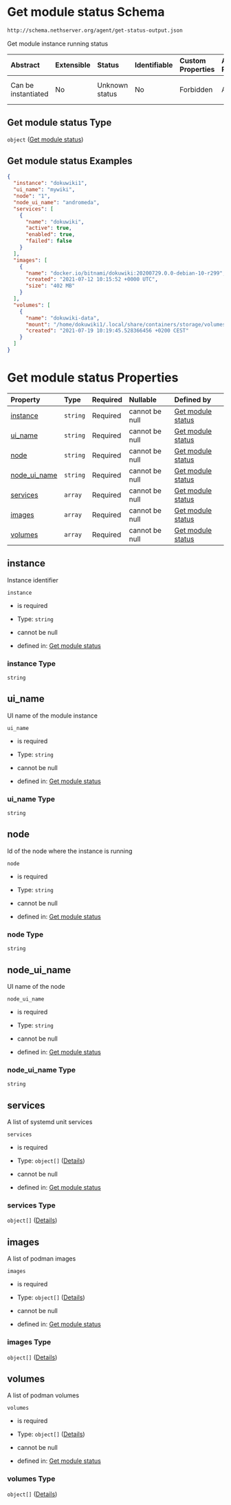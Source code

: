 # Get module status Schema

```txt
http://schema.nethserver.org/agent/get-status-output.json
```

Get module instance running status

| Abstract            | Extensible | Status         | Identifiable | Custom Properties | Additional Properties | Access Restrictions | Defined In                                                                    |
| :------------------ | :--------- | :------------- | :----------- | :---------------- | :-------------------- | :------------------ | :---------------------------------------------------------------------------- |
| Can be instantiated | No         | Unknown status | No           | Forbidden         | Allowed               | none                | [get-status-output.json](agent/get-status-output.json "open original schema") |

## Get module status Type

`object` ([Get module status](get-status-output.md))

## Get module status Examples

```json
{
  "instance": "dokuwiki1",
  "ui_name": "mywiki",
  "node": "1",
  "node_ui_name": "andromeda",
  "services": [
    {
      "name": "dokuwiki",
      "active": true,
      "enabled": true,
      "failed": false
    }
  ],
  "images": [
    {
      "name": "docker.io/bitnami/dokuwiki:20200729.0.0-debian-10-r299",
      "created": "2021-07-12 10:15:52 +0000 UTC",
      "size": "402 MB"
    }
  ],
  "volumes": [
    {
      "name": "dokuwiki-data",
      "mount": "/home/dokuwiki1/.local/share/containers/storage/volumes/dokuwiki-data/_data",
      "created": "2021-07-19 10:19:45.528366456 +0200 CEST"
    }
  ]
}
```

# Get module status Properties

| Property                        | Type     | Required | Nullable       | Defined by                                                                                                                                             |
| :------------------------------ | :------- | :------- | :------------- | :----------------------------------------------------------------------------------------------------------------------------------------------------- |
| [instance](#instance)           | `string` | Required | cannot be null | [Get module status](get-status-output-properties-instance.md "http://schema.nethserver.org/agent/get-status-output.json#/properties/instance")         |
| [ui\_name](#ui_name)            | `string` | Required | cannot be null | [Get module status](get-status-output-properties-ui_name.md "http://schema.nethserver.org/agent/get-status-output.json#/properties/ui_name")           |
| [node](#node)                   | `string` | Required | cannot be null | [Get module status](get-status-output-properties-node.md "http://schema.nethserver.org/agent/get-status-output.json#/properties/node")                 |
| [node\_ui\_name](#node_ui_name) | `string` | Required | cannot be null | [Get module status](get-status-output-properties-node_ui_name.md "http://schema.nethserver.org/agent/get-status-output.json#/properties/node_ui_name") |
| [services](#services)           | `array`  | Required | cannot be null | [Get module status](get-status-output-properties-services.md "http://schema.nethserver.org/agent/get-status-output.json#/properties/services")         |
| [images](#images)               | `array`  | Required | cannot be null | [Get module status](get-status-output-properties-images.md "http://schema.nethserver.org/agent/get-status-output.json#/properties/images")             |
| [volumes](#volumes)             | `array`  | Required | cannot be null | [Get module status](get-status-output-properties-volumes.md "http://schema.nethserver.org/agent/get-status-output.json#/properties/volumes")           |

## instance

Instance identifier

`instance`

*   is required

*   Type: `string`

*   cannot be null

*   defined in: [Get module status](get-status-output-properties-instance.md "http://schema.nethserver.org/agent/get-status-output.json#/properties/instance")

### instance Type

`string`

## ui\_name

UI name of the module instance

`ui_name`

*   is required

*   Type: `string`

*   cannot be null

*   defined in: [Get module status](get-status-output-properties-ui_name.md "http://schema.nethserver.org/agent/get-status-output.json#/properties/ui_name")

### ui\_name Type

`string`

## node

Id of the node where the instance is running

`node`

*   is required

*   Type: `string`

*   cannot be null

*   defined in: [Get module status](get-status-output-properties-node.md "http://schema.nethserver.org/agent/get-status-output.json#/properties/node")

### node Type

`string`

## node\_ui\_name

UI name of the node

`node_ui_name`

*   is required

*   Type: `string`

*   cannot be null

*   defined in: [Get module status](get-status-output-properties-node_ui_name.md "http://schema.nethserver.org/agent/get-status-output.json#/properties/node_ui_name")

### node\_ui\_name Type

`string`

## services

A list of systemd unit services

`services`

*   is required

*   Type: `object[]` ([Details](get-status-output-properties-services-items.md))

*   cannot be null

*   defined in: [Get module status](get-status-output-properties-services.md "http://schema.nethserver.org/agent/get-status-output.json#/properties/services")

### services Type

`object[]` ([Details](get-status-output-properties-services-items.md))

## images

A list of podman images

`images`

*   is required

*   Type: `object[]` ([Details](get-status-output-properties-images-items.md))

*   cannot be null

*   defined in: [Get module status](get-status-output-properties-images.md "http://schema.nethserver.org/agent/get-status-output.json#/properties/images")

### images Type

`object[]` ([Details](get-status-output-properties-images-items.md))

## volumes

A list of podman volumes

`volumes`

*   is required

*   Type: `object[]` ([Details](get-status-output-properties-volumes-items.md))

*   cannot be null

*   defined in: [Get module status](get-status-output-properties-volumes.md "http://schema.nethserver.org/agent/get-status-output.json#/properties/volumes")

### volumes Type

`object[]` ([Details](get-status-output-properties-volumes-items.md))
